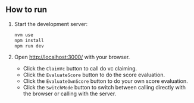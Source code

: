 ## How to run

1. Start the development server:

    ```bash
    nvm use
    npm install
    npm run dev
    ```

2. Open [http://localhost:3000/](http://localhost:3000/) with your browser.
    - Click the `ClaimVc` button to call do vc claiming.
    - Click the `EvaluateScore` button to do the score evaluation.
    - Click the `EvaluateOwnScore` button to do your own score evaluation.
    - Click the `SwitchMode` button to switch between calling directly with the browser or calling with the server.
